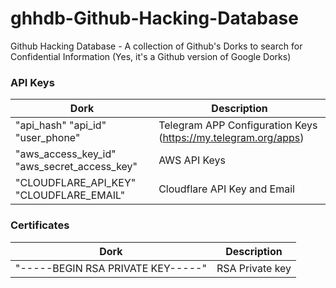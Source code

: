 # ghhdb-Github-Hacking-Database
Github Hacking Database - A collection of Github's Dorks to search for Confidential Information (Yes, it's a Github version of Google Dorks)

### API Keys

Dork | Description
--------- | ------
"api_hash" "api_id" "user_phone"|Telegram APP Configuration Keys (https://my.telegram.org/apps)
"aws_access_key_id" "aws_secret_access_key"|AWS API Keys
"CLOUDFLARE_API_KEY" "CLOUDFLARE_EMAIL"|Cloudflare API Key and Email

### Certificates

Dork | Description
--------- | ------
"-----BEGIN RSA PRIVATE KEY-----"|RSA Private key 

